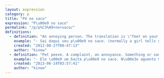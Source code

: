```yaml
---
layout: expression
category: p
title: "Pé no saco"
expression: "P\u00e9 no saco"
permalink: "/p/p%C3%A9+no+saco/"
definitions:
  - definition: "An annoying person. The translation is \"feet on your balls\"."
    example: "- Sai daqui seu p\u00e9 no saco. (normally a girl tells you this)"
    created: "2012-08-27T00:47:13"
    author: "kinow"
  - definition: "Pet peeve. A complaint, an annoyance. Something or someone that irritates you."
    example: "- Ele \u00e9 um baita p\u00e9 no saco. N\u00e3o aguento mais falar com ele."
    created: "2013-06-14T03:57:41"
    author: "kinow"
---
```

